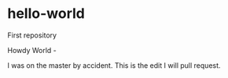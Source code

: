# hello-world

First repository

Howdy World - 

I was on the master by accident.  This is the edit I will pull request.
